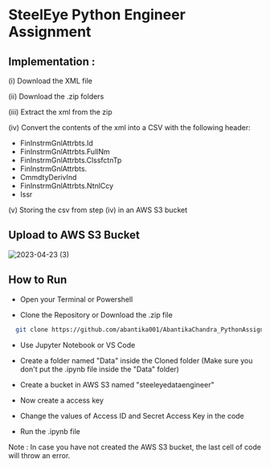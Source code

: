 
# SteelEye Python Engineer Assignment

## Implementation :

(i) Download the XML file

(ii) Download the .zip folders

(iii) Extract the xml from the zip

(iv) Convert the contents of the xml into a CSV with the following header:
- FinInstrmGnlAttrbts.Id
- FinInstrmGnlAttrbts.FullNm
- FinInstrmGnlAttrbts.ClssfctnTp
- FinInstrmGnlAttrbts.
- CmmdtyDerivInd
- FinInstrmGnlAttrbts.NtnlCcy
- Issr

(v) Storing the csv from step (iv) in an AWS S3 bucket

## Upload to AWS S3 Bucket


![2023-04-23 (3)](https://user-images.githubusercontent.com/83744282/233856543-53a5e1cf-4625-4fe7-bf4a-dcc7405d6f0f.png)





## How to Run

- Open your Terminal or Powershell

- Clone the Repository or Download the .zip file

```bash
  git clone https://github.com/abantika001/AbantikaChandra_PythonAssignment
```

- Use Jupyter Notebook or VS Code

- Create a folder named "Data" inside the Cloned folder (Make sure you don't put the .ipynb file inside the "Data" folder)

- Create a bucket in AWS S3 named "steeleyedataengineer"

- Now create a access key 

- Change the values of Access ID and Secret Access Key in the code 

- Run the .ipynb file

Note : In case you have not created the AWS S3 bucket, the last cell of code will throw an error.
